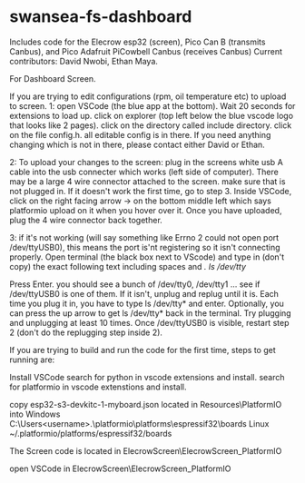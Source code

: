 # swansea-fs-dashboard
Includes code for the Elecrow esp32 (screen), Pico Can B (transmits Canbus), and Pico Adafruit PiCowbell Canbus (receives Canbus)
Current contributors: David Nwobi, Ethan Maya.


For Dashboard Screen.

If you are trying to edit configurations (rpm, oil temperature etc) to upload to screen.
1:
open VSCode (the blue app at the bottom). Wait 20 seconds for extensions to load up.
click on explorer (top left below the blue vscode logo that looks like 2 pages).
click on the directory called include directory.
click on the file config.h.
all editable config is in there. 
If you need anything changing which is not in there, please contact either David or Ethan. 

2:
To upload your changes to the screen:
plug in the screens white usb A cable into the usb connecter which works (left side of computer).
There may be a large 4 wire connector attached to the screen. make sure that is not plugged in.
If it doesn't work the first time, go to step 3.
Inside VSCode, click on the right facing arrow -> on the bottom middle left which says platformio upload on it when you hover over it. 
Once you have uploaded, plug the 4 wire connector back together.

3:
if it's not working (will say something like Errno 2 could not open port /dev/ttyUSB0), this means the port is'nt registering so it isn't connecting properly. 
Open terminal (the black box next to VScode) and type in (don't copy) the exact following text including spaces and *.
ls /dev/tty*

Press Enter. you should see a bunch of /dev/tty0, /dev/tty1 ... see if /dev/ttyUSB0 is one of them. If it isn't, unplug and replug until it is. Each time you plug it in, you have to type ls /dev/tty* and enter.
Optionally, you can press the up arrow to get ls /dev/tty* back in the terminal. 
Try plugging and unplugging at least 10 times.
Once /dev/ttyUSB0 is visible, restart step 2 (don't do the replugging step inside 2).








If you are trying to build and run the code for the first time, steps to get running are:

Install VSCode
search for python in vscode extensions and install.
search for platformio in vscode extenstions and install.

copy esp32-s3-devkitc-1-myboard.json located in Resources\PlatformIO into 
Windows C:\Users\<username>.\platformio\platforms\espressif32\boards
Linux ~/.platformio/platforms/espressif32/boards

The Screen code is located in ElecrowScreen\ElecrowScreen_PlatformIO

open VSCode in ElecrowScreen\ElecrowScreen_PlatformIO

